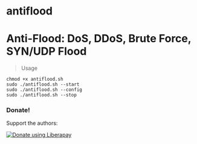 # antiflood
# Anti-Flood: DoS, DDoS, Brute Force, SYN/UDP Flood
> Usage
``` 
chmod +x antiflood.sh
sudo ./antiflood.sh --start
sudo ./antiflood.sh --config
sudo ./antiflood.sh --stop
```
### Donate!
Support the authors:

<noscript><a href="https://liberapay.com/thelinuxchoice/donate"><img alt="Donate using Liberapay" src="https://liberapay.com/assets/widgets/donate.svg"></a></noscript>
